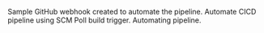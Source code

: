 Sample GitHub webhook created to automate the pipeline.
Automate CICD pipeline using SCM Poll build trigger.
Automating pipeline.
